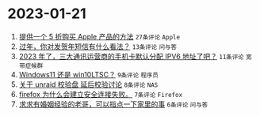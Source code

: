 # 2023-01-21

1. [提供一个 5 折购买 Apple 产品的方法](https://www.v2ex.com/t/910121) `27条评论` `Apple`
1. [过年，你对发贺年短信有什么看法？](https://www.v2ex.com/t/910118) `13条评论` `问与答`
1. [2023 年了，三大通讯运营商的手机卡默认分配 IPV6 地址了吧？](https://www.v2ex.com/t/910127) `11条评论` `宽带症候群`
1. [Windows11 还是 win10LTSC？](https://www.v2ex.com/t/910129) `9条评论` `程序员`
1. [关于 unraid 校验盘 延后校验讨论](https://www.v2ex.com/t/910122) `8条评论` `NAS`
1. [firefox 为什么会建立安全连接失败。](https://www.v2ex.com/t/910124) `7条评论` `Firefox`
1. [求求有婚姻经验的老哥，可以指点一下家里的事](https://www.v2ex.com/t/910125) `6条评论` `问与答`
